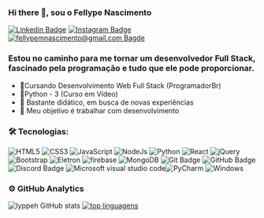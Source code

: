 ### Hi there 👋,  sou o Fellype Nascimento 

[![Linkedin Badge](https://img.shields.io/badge/-LinkedIn-blue?style=flat-square-border&logo=Linkedin&logoColor=white&link=https://www.linkedin.com/in/fellypenascimentodev/)](https://www.linkedin.com/in/fellypenascimentodev/)    [  ![Instagram Badge](https://img.shields.io/badge/-Instagram-CC0000?style=flat-square-border&logo=Instagram&logoColor=white&link=https://www.instagram.com/fellypefn/)](https://www.instagram.com/fellypefn/) [![fellypemnascimento@gmail.com Bagde](https://img.shields.io/badge/Fellype_Nascimento-2e7eea?style=flat-square-border&logo=microsoft-outlook&logoColor=white)](mailto:fellypemnascimento@gmail.com)

### Estou no caminho para me tornar um desenvolvedor Full Stack, fascinado pela programação e tudo que ele pode proporcionar.

- 🏅Cursando Desenvolvimento Web Full Stack (ProgramadorBr)
- 🏅Python - 3 (Curso em Vídeo)
- 🎯 Bastante didático, em busca de novas experiências
- 🎯 Meu objetivo é trabalhar com desenvolvimento



### 🛠️ Tecnologias: 

![HTML5](https://img.shields.io/badge/HTML5-151515?style=flat-square-border&logo=html5&logoColor=red) ![CSS3](https://img.shields.io/badge/CSS3-151515?style=flat-square-border&logo=css3&logoColor=blue) ![JavaScript](https://img.shields.io/badge/JavaScript-151515?style=flat-square-border&logo=javascript&logoColor=F7DF1E)  ![NodeJs](https://img.shields.io/badge/Node.js-43853D?style=flat-square-border&logo=node-dot-js&logoColor=white) ![Python](https://img.shields.io/badge/Python-3776AB?style=flat-square-border&logo=python&logoColor=white) ![React](https://img.shields.io/badge/React-20232A?style=fflat-square-border&logo=react&logoColor=61DAFB) ![jQuery](https://img.shields.io/badge/jQuery-0769AD?style=flat-square-border&logo=jquery&logoColor=white) ![Bootstrap](https://img.shields.io/badge/Bootstrap-563D7C?style=flat-square-border&logo=bootstrap&logoColor=white) ![Eletron](https://img.shields.io/badge/Electron-2B2E3A?style=flat-square-border&logo=electron&logoColor=9FEAF9)   ![firebase](https://img.shields.io/badge/firebase-ffca28?style=flat-square-border&logo=firebase&logoColor=black)    ![MongoDB](https://img.shields.io/badge/MongoDB-4EA94B?style=flat-square-border&logo=mongodb&logoColor=white) ![Git Badge](https://img.shields.io/badge/Git-151515?style=flat-square-border&logo=git&logoColor=red) ![GitHub Badge](https://img.shields.io/badge/GitHub-151515?style=flat-square-border&logo=github&logoColor=white) ![Discord Badge](https://img.shields.io/badge/Discord-7289DA?style=flat-square-border&logo=discord&logoColor=white) ![Microsoft visual studio code](https://img.shields.io/badge/Visual_Studio_Code-151515?style=flat-square-border&logo=visual%20studio%20code&logoColor=blue)![PyCharm](https://img.shields.io/badge/pycharm-143?style=flat-square-border&logo=pycharm&logoColor=black&color=black&labelColor=green) ![Windows](https://img.shields.io/badge/Windows-0078D6?style=flat-square-border&logo=windows&logoColor=white)

### ⚙️ GitHub Analytics

![lyppeh GitHub stats](https://github-readme-stats.vercel.app/api?username=lyppeh&theme=dark&title_color=ffffff&border_color=ffffff&show_icons=true&text_color=ffffff&hide_border=false&border_radius=10) [![top linguagens](https://github-readme-stats.vercel.app/api/top-langs/?username=lyppeh&layout=compact&theme=dark&title_color=ffffff&border_color=ffffff&show_icons=true&text_color=ffffff&border_radius=10)](https://github.com/lyppeh) 
